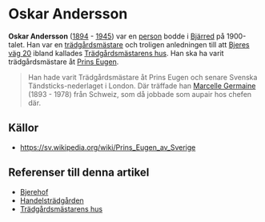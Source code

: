 # Oskar Andersson

**Oskar Andersson** ([1894](1894) - [1945](1945)) var en [person](person) bodde i [Bjärred](bjärred) på 1900-talet. Han var en [trädgårdsmästare](trädgårdsmästare) och troligen anledningen till att [Bjeres väg 20](bjeres%20väg%2020) ibland kallades [Trädgårdsmästarens hus](trädgårdsmästarens%20hus). Han ska ha varit trädgårdsmästare åt [Prins Eugen](https://sv.wikipedia.org/wiki/prins_eugen_av_sverige).

> Han hade varit Trädgårdsmästare åt Prins Eugen och senare Svenska Tändsticks-nederlaget i London. Där träffade han [Marcelle Germaine](marcelle%20germaine) (1893 - 1978) från Schweiz, som då jobbade som aupair hos chefen där.

## Källor

* <https://sv.wikipedia.org/wiki/Prins_Eugen_av_Sverige>

## Referenser till denna artikel

* [Bjerehof](bjerehof)
* [Handelsträdgården](handelsträdgården)
* [Trädgårdsmästarens hus](trädgårdsmästarens%20hus)
